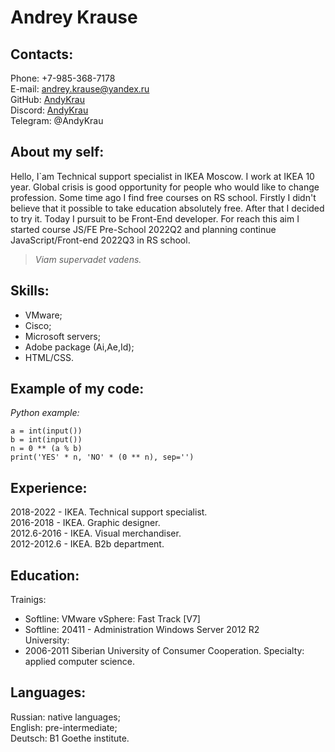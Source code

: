 # Andrey Krause
## Contacts:
Phone: +7-985-368-7178  
E-mail: [andrey.krause@yandex.ru](mailto:andrey.krause@yandex.ru "text to andrey.krause@yandex.ru")  
GitHub: [AndyKrau](https://github.com/AndyKrau "link to GitHub")  
Discord: [AndyKrau](https://github.com/AndyKrau "link to Discord")  
Telegram: @AndyKrau  
## About my self:
Hello, I`am Technical support specialist in IKEA Moscow. I work at IKEA 10 year. Global crisis is good opportunity for people who would like to change profession.
Some time ago I find free courses on RS school. Firstly I didn't believe that it possible to take education absolutely free. After that I decided to try it.
Today I pursuit to be Front-End developer. For reach this aim I started course JS/FE Pre-School 2022Q2 and planning continue JavaScript/Front-end 2022Q3 in RS school.
>*Viam supervadet vadens.*
## Skills:
+ VMware;
+ Cisco;
+ Microsoft servers;
+ Adobe package (Ai,Ae,Id);
+ HTML/CSS.
## Example of my code:
*Python example:*
```
a = int(input())
b = int(input())
n = 0 ** (a % b)
print('YES' * n, 'NO' * (0 ** n), sep='')
```
## Experience:
2018-2022 - IKEA. Technical support specialist.  
2016-2018 - IKEA. Graphic designer.  
2012.6-2016 - IKEA. Visual merchandiser.  
2012-2012.6 - IKEA. B2b department.  
## Education:
Trainigs:  
+ Softline: VMware vSphere: Fast Track [V7]
+ Softline: 20411 - Administration Windows Server 2012 R2  
University:  
+ 2006-2011 Siberian University of Consumer Cooperation. Specialty: applied computer science.
## Languages:
Russian: native languages;  
English: pre-intermediate;  
Deutsch: B1 Goethe institute.  
